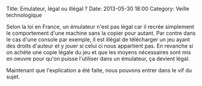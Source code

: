 Title: Emulateur, légal ou illégal ?
Date: 2013-05-30 18:00
Category: Veille technologique

Selon la loi en France, un émulateur n'est pas légal car il recrée simplement le comportement d'une machine sans la copier pour autant. Par contre dans le cas d'une console par exemple, il est illégal de télécharger un jeu ayant des droits d'auteur et y jouer si celui ci nous appartient pas. 
En revanche si on achète une copie légale du jeu et que les moyens nécessaires sont mis en oeuvre pour qu'on puisse l'utiliser dans un émulateur, ça devient légal. 

Maintenant que l'explication a été faite, nous pouvons entrer dans le vif du sujet.